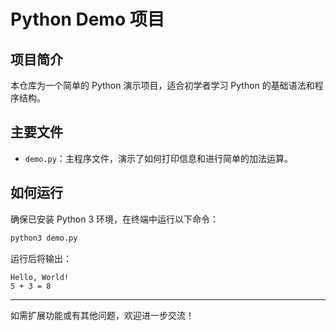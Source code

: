 # Python Demo 项目

## 项目简介
本仓库为一个简单的 Python 演示项目，适合初学者学习 Python 的基础语法和程序结构。

## 主要文件
- `demo.py`：主程序文件，演示了如何打印信息和进行简单的加法运算。

## 如何运行
确保已安装 Python 3 环境，在终端中运行以下命令：

```bash
python3 demo.py
```

运行后将输出：
```
Hello, World!
5 + 3 = 8
```

---
如需扩展功能或有其他问题，欢迎进一步交流！ 